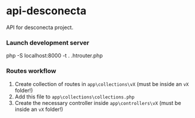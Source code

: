 # api-desconecta
API for desconecta project.

### Launch development server

php -S localhost:8000 -t . .htrouter.php

### Routes workflow 

1. Create collection of routes in `app\collections\vX` (must be inside an `vX` folder!)
2. Add this file to `app\collections\collections.php`
3. Create the necessary controller inside `app\controllers\vX` (must be inside an `vX` folder!)